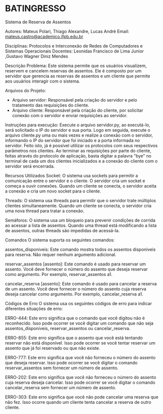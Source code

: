 # BATINGRESSO
Sistema de Reserva de Assentos

Autores: Mateus Polari, Thiago Alexandre, Lucas André
Email: mateus.castro@academico.ifpb.edu.br

Disciplinas: Protocolos e Interconexão de Redes de Computadores e Sistemas Operacionais
Docentes: Leonidas Francisco de Lima Junior ,Gustavo Wagner Diniz Mendes

Descrição Problema:  Este sistema permite que os usuários visualizem, reservem e cancelem reservas de assentos. Ele é composto por um servidor que gerencia as reservas de assentos e um cliente que permite aos usuários interagir com o sistema.

Arquivos do Projeto: 
- Arquivo servidor: Responsável pela criação do servidor e pelo tratamento das requisições do cliente.
- Arquivo cliente: Responsável pela criação do cliente, por solicitar conexão com o servidor e enviar requisições ao servidor.

Instruções para execução: Execute o arquivo servidor.py, ao executá-lo, será solicitado o IP do servidor e sua porta. Logo em seguida, execute o arquivo cliente.py uma ou mais vezes e realize a conexão com o servidor, informando o IP do servidor que foi iniciado e a porta informada no servidor. Feito isto, já é possível utilizar os protocolos com seus respectivos parâmetros nos clientes. Ao terminar as requisições por parte do cliente, feitas através do protocolo de aplicação, basta digitar a palavra "bye" no terminal de cada um dos clientes inicializados e a conexão do cliente com o servidor será encerrada.

Recursos Utilizados Socket: O sistema usa sockets para permitir a comunicação entre o servidor e o cliente. O servidor cria um socket e começa a ouvir conexões. Quando um cliente se conecta, o servidor aceita a conexão e cria um novo socket para o cliente.

Threads: O sistema usa threads para permitir que o servidor trate múltiplos clientes simultaneamente. Quando um cliente se conecta, o servidor cria uma nova thread para tratar a conexão.

Semáforos: O sistema usa um bloqueio para prevenir condições de corrida ao acessar a lista de assentos. Quando uma thread está modificando a lista de assentos, outras threads são impedidas de acessá-la.

Comandos O sistema suporta os seguintes comandos:

assentos_disponiveis: Este comando mostra todos os assentos disponíveis para reserva. Não requer nenhum argumento adicional.

reservar_assentos [assento]: Este comando é usado para reservar um assento. Você deve fornecer o número do assento que deseja reservar como argumento. Por exemplo, reservar_assentos a1.

cancelar_reserva [assento]: Este comando é usado para cancelar a reserva de um assento. Você deve fornecer o número do assento cuja reserva deseja cancelar como argumento. Por exemplo, cancelar_reserva a1.

Códigos de Erro O sistema usa os seguintes códigos de erro para indicar diferentes situações de erro:

ERRO-444: Este erro significa que o comando que você digitou não é reconhecido. Isso pode ocorrer se você digitar um comando que não seja assentos_disponiveis, reservar_assentos ou cancelar_reserva.

ERRO-855: Este erro significa que o assento que você está tentando reservar não está disponível. Isso pode ocorrer se você tentar reservar um assento que já foi reservado ou que não existe.

ERRO-777: Este erro significa que você não forneceu o número do assento que deseja reservar. Isso pode ocorrer se você digitar o comando reservar_assentos sem fornecer um número de assento.

ERRO-202: Este erro significa que você não forneceu o número do assento cuja reserva deseja cancelar. Isso pode ocorrer se você digitar o comando cancelar_reserva sem fornecer um número de assento.

ERRO-303: Este erro significa que você não pode cancelar uma reserva que não fez. Isso ocorre quando um cliente tenta cancelar a reserva de outro cliente.
